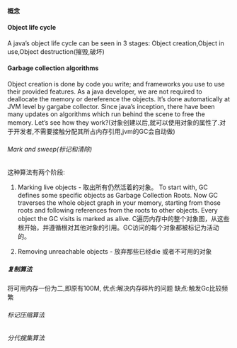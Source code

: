 #### 概念


#### Object life cycle
A java’s object life cycle can be seen in 3 stages:
Object creation,Object in use,Object destruction(摧毁,破坏)

#### Garbage collection algorithms
Object creation is done by code you write; and frameworks you use to use their provided features. As a java developer, we are not required to deallocate the memory or dereference the objects. It’s done automatically at JVM level by gargabe collector. Since java’s inception, there have been many updates on algorithms which run behind the scene to free the memory. Let’s see how they work?(对象创建以后,就可以使用对象的属性了.对于开发者,不需要接触分配其所占内存引用,jvm的GC会自动做)

###### Mark and sweep(标记和清除)
这种算法有两个阶段:
1. Marking live objects - 取出所有仍然活着的对象。
  To start with, GC defines some specific objects as Garbage Collection Roots.  Now GC traverses the whole object graph in your memory, starting from those roots and following references from the roots to other objects. Every object the GC visits is marked as alive.   C遍历内存中的整个对象图，从这些根开始，并遵循根对其他对象的引用。GC访问的每个对象都被标记为活动的。
  
2. Removing unreachable objects - 放弃那些已经die 或者不可用的对象


##### 复制算法
将可用内存一份为二,即原有100M,
优点:解决内存碎片的问题
缺点:触发Gc比较频繁

###### 标记压缩算法


###### 分代搜集算法